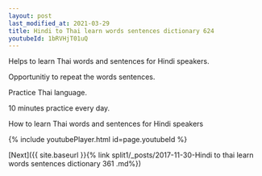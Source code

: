 ```yaml
---
layout: post
last_modified_at: 2021-03-29
title: Hindi to Thai learn words sentences dictionary 624 
youtubeId: 1bRVHjT01uQ
---
```

 
 
Helps to learn Thai words and sentences for Hindi speakers.

Opportunitiy to repeat the words sentences. 

Practice Thai language. 
 
10 minutes practice every day. 
 
How to learn Thai words and sentences for Hindi speakers 
 
{% include youtubePlayer.html id=page.youtubeId %}
 
 
[Next]({{ site.baseurl }}{% link  split1/_posts/2017-11-30-Hindi to thai learn words sentences dictionary 361 .md%})
 

